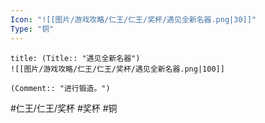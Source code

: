 ```yaml
---
Icon: "![[图片/游戏攻略/仁王/仁王/奖杯/遇见全新名器.png|30]]"
Type: "铜"
---
```

```ad-common-bronze-trophy
title: (Title:: "遇见全新名器")
![[图片/游戏攻略/仁王/仁王/奖杯/遇见全新名器.png|100]]

(Comment:: "进行锻造。")
```

#仁王/仁王/奖杯 #奖杯 #铜
